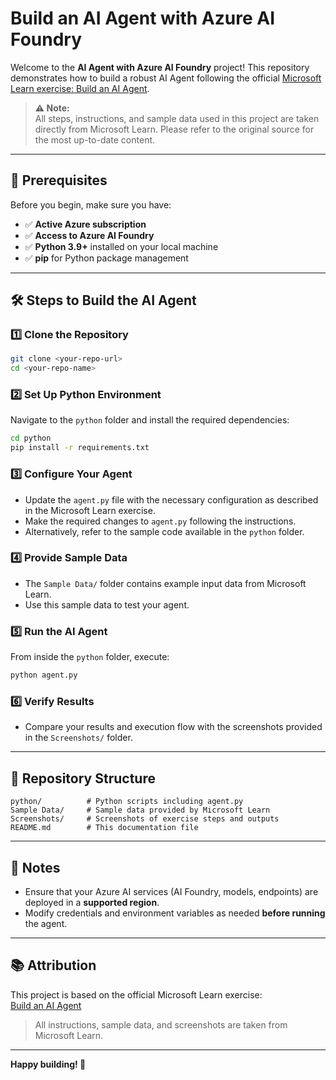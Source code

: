 # Build an AI Agent with Azure AI Foundry

Welcome to the **AI Agent with Azure AI Foundry** project! This repository demonstrates how to build a robust AI Agent following the official [Microsoft Learn exercise: Build an AI Agent](https://learn.microsoft.com/en-us/training/modules/azure-ai-foundry-build-ai-agent/).

> **⚠️ Note:**  
> All steps, instructions, and sample data used in this project are taken directly from Microsoft Learn. Please refer to the original source for the most up-to-date content.

---

## 🚀 Prerequisites

Before you begin, make sure you have:

- ✅ **Active Azure subscription**
- ✅ **Access to Azure AI Foundry**
- ✅ **Python 3.9+** installed on your local machine
- ✅ **pip** for Python package management

---

## 🛠️ Steps to Build the AI Agent

### 1️⃣ Clone the Repository

```bash
git clone <your-repo-url>
cd <your-repo-name>
```

### 2️⃣ Set Up Python Environment

Navigate to the `python` folder and install the required dependencies:

```bash
cd python
pip install -r requirements.txt
```

### 3️⃣ Configure Your Agent

- Update the `agent.py` file with the necessary configuration as described in the Microsoft Learn exercise.
- Make the required changes to `agent.py` following the instructions.
- Alternatively, refer to the sample code available in the `python` folder.

### 4️⃣ Provide Sample Data

- The `Sample Data/` folder contains example input data from Microsoft Learn.
- Use this sample data to test your agent.

### 5️⃣ Run the AI Agent

From inside the `python` folder, execute:

```bash
python agent.py
```

### 6️⃣ Verify Results

- Compare your results and execution flow with the screenshots provided in the `Screenshots/` folder.

---

## 📁 Repository Structure

```
python/          # Python scripts including agent.py  
Sample Data/     # Sample data provided by Microsoft Learn  
Screenshots/     # Screenshots of exercise steps and outputs  
README.md        # This documentation file  
```

---

## 📝 Notes

- Ensure that your Azure AI services (AI Foundry, models, endpoints) are deployed in a **supported region**.
- Modify credentials and environment variables as needed **before running** the agent.

---

## 📚 Attribution

This project is based on the official Microsoft Learn exercise:  
[Build an AI Agent](https://learn.microsoft.com/en-us/training/modules/azure-ai-foundry-build-ai-agent/)

> All instructions, sample data, and screenshots are taken from Microsoft Learn.

---

**Happy building! 🚀**
